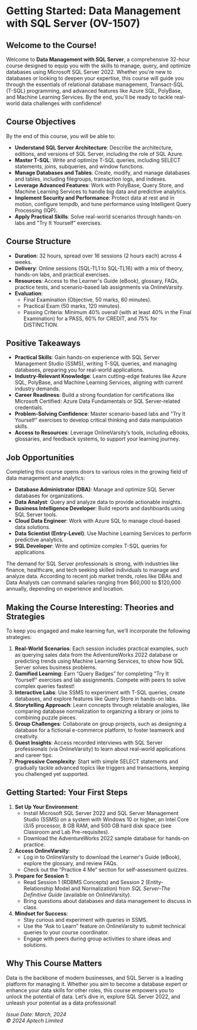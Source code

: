 # Getting Started: Data Management with SQL Server (OV-1507)

## Welcome to the Course!
Welcome to **Data Management with SQL Server**, a comprehensive 32-hour course designed to equip you with the skills to manage, query, and optimize databases using Microsoft SQL Server 2022. Whether you're new to databases or looking to deepen your expertise, this course will guide you through the essentials of relational database management, Transact-SQL (T-SQL) programming, and advanced features like Azure SQL, PolyBase, and Machine Learning Services. By the end, you'll be ready to tackle real-world data challenges with confidence!

## Course Objectives
By the end of this course, you will be able to:
- **Understand SQL Server Architecture**: Describe the architecture, editions, and versions of SQL Server, including the role of SQL Azure.
- **Master T-SQL**: Write and optimize T-SQL queries, including SELECT statements, joins, subqueries, and window functions.
- **Manage Databases and Tables**: Create, modify, and manage databases and tables, including filegroups, transaction logs, and indexes.
- **Leverage Advanced Features**: Work with PolyBase, Query Store, and Machine Learning Services to handle big data and predictive analytics.
- **Implement Security and Performance**: Protect data at rest and in motion, configure tempdb, and tune performance using Intelligent Query Processing (IQP).
- **Apply Practical Skills**: Solve real-world scenarios through hands-on labs and "Try It Yourself" exercises.

## Course Structure
- **Duration**: 32 hours, spread over 16 sessions (2 hours each) across 4 weeks.
- **Delivery**: Online sessions (SQL-TL1 to SQL-TL16) with a mix of theory, hands-on labs, and practical exercises.
- **Resources**: Access to the Learner's Guide (eBook), glossary, FAQs, practice tests, and scenario-based lab assignments via OnlineVarsity.
- **Evaluation**: 
  - Final Examination (Objective, 50 marks, 60 minutes).
  - Practical Exam (50 marks, 120 minutes).
  - Passing Criteria: Minimum 40% overall (with at least 40% in the Final Examination) for a PASS, 60% for CREDIT, and 75% for DISTINCTION.

## Positive Takeaways
- **Practical Skills**: Gain hands-on experience with SQL Server Management Studio (SSMS), writing T-SQL queries, and managing databases, preparing you for real-world applications.
- **Industry-Relevant Knowledge**: Learn cutting-edge features like Azure SQL, PolyBase, and Machine Learning Services, aligning with current industry demands.
- **Career Readiness**: Build a strong foundation for certifications like Microsoft Certified: Azure Data Fundamentals or SQL Server-related credentials.
- **Problem-Solving Confidence**: Master scenario-based labs and "Try It Yourself" exercises to develop critical thinking and data manipulation skills.
- **Access to Resources**: Leverage OnlineVarsity’s tools, including eBooks, glossaries, and feedback systems, to support your learning journey.

## Job Opportunities
Completing this course opens doors to various roles in the growing field of data management and analytics:
- **Database Administrator (DBA)**: Manage and optimize SQL Server databases for organizations.
- **Data Analyst**: Query and analyze data to provide actionable insights.
- **Business Intelligence Developer**: Build reports and dashboards using SQL Server tools.
- **Cloud Data Engineer**: Work with Azure SQL to manage cloud-based data solutions.
- **Data Scientist (Entry-Level)**: Use Machine Learning Services to perform predictive analytics.
- **SQL Developer**: Write and optimize complex T-SQL queries for applications.

The demand for SQL Server professionals is strong, with industries like finance, healthcare, and tech seeking skilled individuals to manage and analyze data. According to recent job market trends, roles like DBAs and Data Analysts can command salaries ranging from $60,000 to $120,000 annually, depending on experience and location.

## Making the Course Interesting: Theories and Strategies
To keep you engaged and make learning fun, we’ll incorporate the following strategies:
1. **Real-World Scenarios**: Each session includes practical examples, such as querying sales data from the AdventureWorks 2022 database or predicting trends using Machine Learning Services, to show how SQL Server solves business problems.
2. **Gamified Learning**: Earn “Query Badges” for completing "Try It Yourself" exercises and lab assignments. Compete with peers to solve complex queries fastest!
3. **Interactive Labs**: Use SSMS to experiment with T-SQL queries, create databases, and explore features like Query Store in hands-on labs.
4. **Storytelling Approach**: Learn concepts through relatable analogies, like comparing database normalization to organizing a library or joins to combining puzzle pieces.
5. **Group Challenges**: Collaborate on group projects, such as designing a database for a fictional e-commerce platform, to foster teamwork and creativity.
6. **Guest Insights**: Access recorded interviews with SQL Server professionals (via OnlineVarsity) to learn about real-world applications and career tips.
7. **Progressive Complexity**: Start with simple SELECT statements and gradually tackle advanced topics like triggers and transactions, keeping you challenged yet supported.

## Getting Started: Your First Steps
1. **Set Up Your Environment**:
   - Install Microsoft SQL Server 2022 and SQL Server Management Studio (SSMS) on a system with Windows 10 or higher, an Intel Core i3/i5 processor, 8 GB RAM, and 500 GB hard disk space (see Classroom and Lab Pre-requisites).
   - Download the AdventureWorks 2022 sample database for hands-on practice.
2. **Access OnlineVarsity**:
   - Log in to OnlineVarsity to download the Learner's Guide (eBook), explore the glossary, and review FAQs.
   - Check out the “Practice 4 Me” section for self-assessment quizzes.
3. **Prepare for Session 1**:
   - Read Session 1 (RDBMS Concepts) and Session 2 (Entity-Relationship Model and Normalization) from *SQL Server-The Definitive Guide* (available on OnlineVarsity).
   - Bring questions about databases and data management to discuss in class.
4. **Mindset for Success**:
   - Stay curious and experiment with queries in SSMS.
   - Use the “Ask to Learn” feature on OnlineVarsity to submit technical queries to your course coordinator.
   - Engage with peers during group activities to share ideas and solutions.

## Why This Course Matters
Data is the backbone of modern businesses, and SQL Server is a leading platform for managing it. Whether you aim to become a database expert or enhance your data skills for other roles, this course empowers you to unlock the potential of data. Let’s dive in, explore SQL Server 2022, and unleash your potential as a data professional!

*Issue Date: March, 2024*  
*© 2024 Aptech Limited*